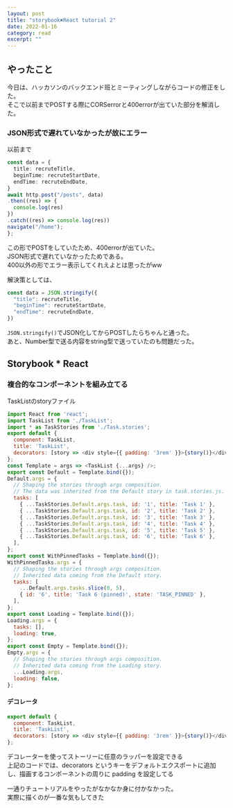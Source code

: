 ```yaml
---
layout: post
title: "storybook✖️React tutorial 2" 
date: 2022-01-16 
category: read 
excerpt: ""
---
```


## やったこと
今日は、ハッカソンのバックエンド班とミーティングしながらコードの修正をした。  
そこで以前までPOSTする際にCORSerrorと400errorが出ていた部分を解消した。  

### JSON形式で遅れていなかったが故にエラー
以前まで
```ts
const data = {
  title: recruteTitle,
  beginTime: recruteStartDate,
  endTime: recruteEndDate,
}
await http.post("/posts", data)
.then((res) => {
  console.log(res)
})
.catch((res) => console.log(res))
navigate("/home");
};
```
この形でPOSTをしていたため、400errorが出ていた。  
JSON形式で遅れていなかったためである。  
400以外の形でエラー表示してくれえよとは思ったがww  

解決策としては、
```ts
const data = JSON.stringify({
  "title": recruteTitle,
  "beginTime": recruteStartDate,
  "endTime": recruteEndDate,
})
```
`JSON.stringify()`でJSON化してからPOSTしたらちゃんと通った。  
あと、Number型で送る内容をstring型で送っていたのも問題だった。  


## Storybook * React
### 複合的なコンポーネントを組み立てる

TaskListのstoryファイル  
```js
import React from 'react';
import TaskList from './TaskList';
import * as TaskStories from './Task.stories';
export default {
  component: TaskList,
  title: 'TaskList',
  decorators: [story => <div style={{ padding: '3rem' }}>{story()}</div>],
};
const Template = args => <TaskList {...args} />;
export const Default = Template.bind({});
Default.args = {
  // Shaping the stories through args composition.
  // The data was inherited from the Default story in task.stories.js.
  tasks: [
    { ...TaskStories.Default.args.task, id: '1', title: 'Task 1' },
    { ...TaskStories.Default.args.task, id: '2', title: 'Task 2' },
    { ...TaskStories.Default.args.task, id: '3', title: 'Task 3' },
    { ...TaskStories.Default.args.task, id: '4', title: 'Task 4' },
    { ...TaskStories.Default.args.task, id: '5', title: 'Task 5' },
    { ...TaskStories.Default.args.task, id: '6', title: 'Task 6' },
  ],
};
export const WithPinnedTasks = Template.bind({});
WithPinnedTasks.args = {
  // Shaping the stories through args composition.
  // Inherited data coming from the Default story.
  tasks: [
    ...Default.args.tasks.slice(0, 5),
    { id: '6', title: 'Task 6 (pinned)', state: 'TASK_PINNED' },
  ],
};
export const Loading = Template.bind({});
Loading.args = {
  tasks: [],
  loading: true,
};
export const Empty = Template.bind({});
Empty.args = {
  // Shaping the stories through args composition.
  // Inherited data coming from the Loading story.
  ...Loading.args,
  loading: false,
};
```

#### デコレータ
```js
export default {
  component: TaskList,
  title: 'TaskList',
  decorators: [story => <div style={{ padding: '3rem' }}>{story()}</div>],
};
```
デコレーターを使ってストーリーに任意のラッパーを設定できる  
上記のコードでは、decorators というキーをデフォルトエクスポートに追加し、描画するコンポーネントの周りに padding を設定してる  

一通りチュートリアルをやったがなかなか身に付かなかった。  
実際に描くのが一番な気もしてきた  
